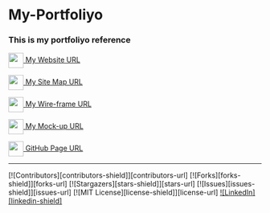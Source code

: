 # My-Portfoliyo

<h3 align="left">This is my portfoliyo reference</h3>
<p align="left">
   <a href="http://ashenhansaka.epizy.com/" target="blank"><img align="center" src="https://github.com/hansakagaa/My-Portfoliyo/blob/master/assets/images/favicon.png" height="30" width="30" />  </a> <a href="http://ashenhansaka.epizy.com/" target="blank" > My Website URL </a><br>
  
  <a href="https://www.gloomaps.com" target="blank"><img align="center" src="https://www.gloomaps.com/favicon.ico" height="30" width="30" />  </a> <a href="https://www.gloomaps.com/FhHQZ6RQ2l" target="blank" > My Site Map URL </a><br>
  
  <a href="https://wireframe.cc" target="blank"><img align="center" src="https://wireframe.cc/favicon.ico" height="30" width="30" />  </a> <a href="https://wireframe.cc/ceHFJW" target="blank" > My Wire-frame URL </a><br>
  
  <a href="https://www.figma.com" target="blank"><img align="center" src="https://www.vectorlogo.zone/logos/figma/figma-icon.svg" height="30" width="30" />  </a> <a href="https://www.figma.com/file/7vT31AKkYoYE7eh696Ak08/My-profile?node-id=143%3A9" target="blank" > My Mock-up URL </a><br>
  
  <a href="https://www.github.com" target="blank"><img align="center" src="https://www.github.com/favicon.ico" height="30" width="30" />  </a> <a href="https://github.com/hansakagaa/My-Portfoliyo" target="blank" > GitHub Page URL </a><br>
  
</p>

---
[![Contributors][contributors-shield]][contributors-url]
[![Forks][forks-shield]][forks-url]
[![Stargazers][stars-shield]][stars-url]
[![Issues][issues-shield]][issues-url]
[![MIT License][license-shield]][license-url]
[![LinkedIn][linkedin-shield]](https://www.linkedin.com/in/hansakagaa)